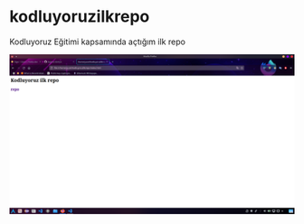 # kodluyoruzilkrepo
Kodluyoruz Eğitimi kapsamında açtığım ilk repo

![Proje foto](./Screenshot_20220420_124443.png)